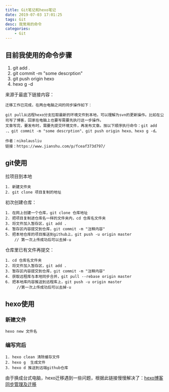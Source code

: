 ```yaml
---
title: Git笔记和hexo笔记
date: 2019-07-03 17:01:25
tags: Git
desc: 我常用的命令
categories: 
	- Git
---
```


## 目前我使用的命令步骤
1. git add .
2. git commit -m "some descrption"
3. git push origin hexo
4. hexo g -d

来源于最底下链接内容：
```
迁移工作已完成，在两台电脑之间的同步操作如下：

git pull从远程hexo分支拉取最新的环境文件到本地，可以理解为svn的更新操作。比如在公司写了博客，回家在电脑上也要写需要先执行这一步操作。
文章写完，要发布时，需要先提交环境文件，再发布文章。按以下顺序执行命令：git add .、git commit -m "some descrption"、git push origin hexo、hexo g -d。

作者：nikolausliu
链接：https://www.jianshu.com/p/fceaf373d797/

```

<!-- 阅读更多 -->

## git使用

拉项目到本地
```
1. 新建文件夹
2. git clone 项目复制的地址
```

初次创建仓库： 
```
1. 在网上创建一个仓库，git clone 仓库地址
2. 把项目复制进仓库名一样的文件夹内，cd 仓库名文件夹
3. 将文件加入暂存区，git add . 
4. 暂存区内容提交到仓库，git commit -m "注释内容"
5. 把本地仓库的项目推送到github上，git push -u origin master
    // 第一次上传成功后可以去掉-u
```

仓库里已有文件再提交：
```
1. cd 仓库名文件夹
2. 将文件加入暂存区，git add .     
3. 暂存区内容提交到仓库，git commit -m "注释内容"
4. 获取远程库与本地同步合并，git pull --rebase origin master
6. 把本地库内容推送到远程库上，git push -u origin master
	 //第一次上传成功后可以去掉-u
```
## hexo使用

### 新建文件

```
hexo new 文件名   
```
### 编写完后

```
1. hexo clean 清除缓存文件
2. hexo g  生成文件
3. hexo d 推送到远端github仓库
```


由于换成台式电脑，hexo迁移遇到一些问题，根据此链接慢慢解决了：[hexo博客同步管理及迁移](https://www.jianshu.com/p/fceaf373d797/)